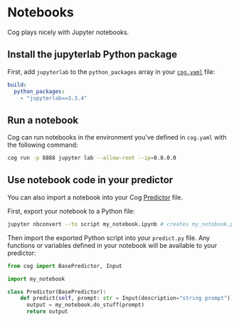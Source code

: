 # Notebooks

Cog plays nicely with Jupyter notebooks.

## Install the jupyterlab Python package

First, add `jupyterlab` to the `python_packages` array in your [`cog.yaml`](yaml.md) file:

```yaml
build:
  python_packages:
    - "jupyterlab==3.3.4"
```


## Run a notebook

Cog can run notebooks in the environment you've defined in `cog.yaml` with the following command:

```sh
cog run -p 8888 jupyter lab --allow-root --ip=0.0.0.0
```

## Use notebook code in your predictor

You can also import a notebook into your Cog [Predictor](python.md) file.

First, export your notebook to a Python file:

```sh
jupyter nbconvert --to script my_notebook.ipynb # creates my_notebook.py
```

Then import the exported Python script into your `predict.py` file. Any functions or variables defined in your notebook will be available to your predictor:

```python
from cog import BasePredictor, Input

import my_notebook

class Predictor(BasePredictor):
    def predict(self, prompt: str = Input(description="string prompt")) -> str:
      output = my_notebook.do_stuff(prompt)
      return output
```
